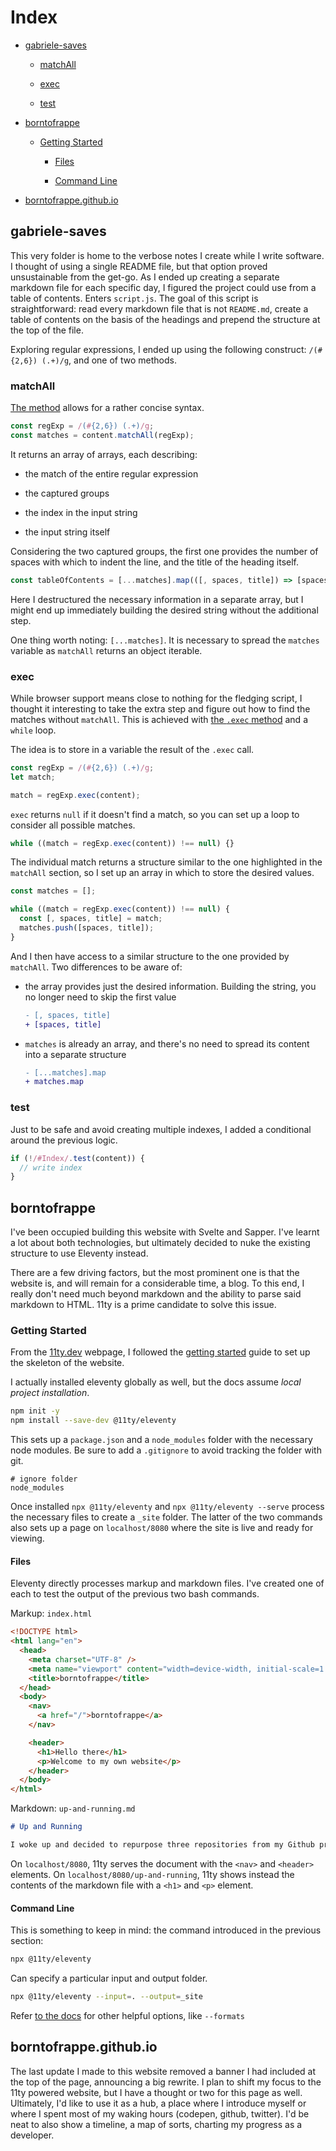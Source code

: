 # Index

- [gabriele-saves](#gabriele-saves)

  - [matchAll](#matchAll)

  - [exec](#exec)

  - [test](#test)

- [borntofrappe](#borntofrappe)

  - [Getting Started](#Getting-Started)

    - [Files](#Files)

    - [Command Line](#Command-Line)

- [borntofrappe.github.io](#borntofrappe.github.io)

## gabriele-saves

This very folder is home to the verbose notes I create while I write software. I thought of using a single README file, but that option proved unsustainable from the get-go. As I ended up creating a separate markdown file for each specific day, I figured the project could use from a table of contents. Enters `script.js`. The goal of this script is straightforward: read every markdown file that is not `README.md`, create a table of contents on the basis of the headings and prepend the structure at the top of the file.

Exploring regular expressions, I ended up using the following construct: `/(#{2,6}) (.+)/g`, and one of two methods.

### matchAll

[The method](https://developer.mozilla.org/en-US/docs/Web/JavaScript/Reference/Global_Objects/String/matchAll) allows for a rather concise syntax.

```js
const regExp = /(#{2,6}) (.+)/g;
const matches = content.matchAll(regExp);
```

It returns an array of arrays, each describing:

- the match of the entire regular expression

- the captured groups

- the index in the input string

- the input string itself

Considering the two captured groups, the first one provides the number of spaces with which to indent the line, and the title of the heading itself.

```js
const tableOfContents = [...matches].map(([, spaces, title]) => [spaces, title]);
```

Here I destructured the necessary information in a separate array, but I might end up immediately building the desired string without the additional step.

One thing worth noting: `[...matches]`. It is necessary to spread the `matches` variable as `matchAll` returns an object iterable.

### exec

While browser support means close to nothing for the fledging script, I thought it interesting to take the extra step and figure out how to find the matches without `matchAll`. This is achieved with [the `.exec` method](https://developer.mozilla.org/en-US/docs/Web/JavaScript/Reference/Global_Objects/RegExp/exec) and a `while` loop.

The idea is to store in a variable the result of the `.exec` call.

```js
const regExp = /(#{2,6}) (.+)/g;
let match;

match = regExp.exec(content);
```

`exec` returns `null` if it doesn't find a match, so you can set up a loop to consider all possible matches.

```js
while ((match = regExp.exec(content)) !== null) {}
```

The individual match returns a structure similar to the one highlighted in the `matchAll` section, so I set up an array in which to store the desired values.

```js
const matches = [];

while ((match = regExp.exec(content)) !== null) {
  const [, spaces, title] = match;
  matches.push([spaces, title]);
}
```

And I then have access to a similar structure to the one provided by `matchAll`. Two differences to be aware of:

- the array provides just the desired information. Building the string, you no longer need to skip the first value

  ```diff
  - [, spaces, title]
  + [spaces, title]
  ```

- `matches` is already an array, and there's no need to spread its content into a separate structure

  ```diff
  - [...matches].map
  + matches.map
  ```

### test

Just to be safe and avoid creating multiple indexes, I added a conditional around the previous logic.

```js
if (!/#Index/.test(content)) {
  // write index
}
```

## borntofrappe

I've been occupied building this website with Svelte and Sapper. I've learnt a lot about both technologies, but ultimately decided to nuke the existing structure to use Eleventy instead.

There are a few driving factors, but the most prominent one is that the website is, and will remain for a considerable time, a blog. To this end, I really don't need much beyond markdown and the ability to parse said markdown to HTML. 11ty is a prime candidate to solve this issue.

### Getting Started

From the [11ty.dev](https://www.11ty.dev/) webpage, I followed the [getting started](https://www.11ty.dev/docs/getting-started/) guide to set up the skeleton of the website.

I actually installed eleventy globally as well, but the docs assume _local project installation_.

```bash
npm init -y
npm install --save-dev @11ty/eleventy
```

This sets up a `package.json` and a `node_modules` folder with the necessary node modules. Be sure to add a `.gitignore` to avoid tracking the folder with git.

```.gitignore
# ignore folder
node_modules
```

Once installed `npx @11ty/eleventy` and `npx @11ty/eleventy --serve` process the necessary files to create a `_site` folder. The latter of the two commands also sets up a page on `localhost/8080` where the site is live and ready for viewing.

#### Files

Eleventy directly processes markup and markdown files. I've created one of each to test the output of the previous two bash commands.

Markup: `index.html`

```html
<!DOCTYPE html>
<html lang="en">
  <head>
    <meta charset="UTF-8" />
    <meta name="viewport" content="width=device-width, initial-scale=1.0" />
    <title>borntofrappe</title>
  </head>
  <body>
    <nav>
      <a href="/">borntofrappe</a>
    </nav>

    <header>
      <h1>Hello there</h1>
      <p>Welcome to my own website</p>
    </header>
  </body>
</html>
```

Markdown: `up-and-running.md`

```md
# Up and Running

I woke up and decided to repurpose three repositories from my Github profile.
```

On `localhost/8080`, 11ty serves the document with the `<nav>` and `<header>` elements. On `localhost/8080/up-and-running`, 11ty shows instead the contents of the markdown file with a `<h1>` and `<p>` element.

#### Command Line

This is something to keep in mind: the command introduced in the previous section:

```bash
npx @11ty/eleventy
```

Can specify a particular input and output folder.

```bash
npx @11ty/eleventy --input=. --output=_site
```

Refer [to the docs](https://www.11ty.dev/docs/usage/) for other helpful options, like `--formats`

## borntofrappe.github.io

The last update I made to this website removed a banner I had included at the top of the page, announcing a big rewrite. I plan to shift my focus to the 11ty powered website, but I have a thought or two for this page as well. Ultimately, I'd like to use it as a hub, a place where I introduce myself or where I spent most of my waking hours (codepen, github, twitter). I'd be neat to also show a timeline, a map of sorts, charting my progress as a developer.
